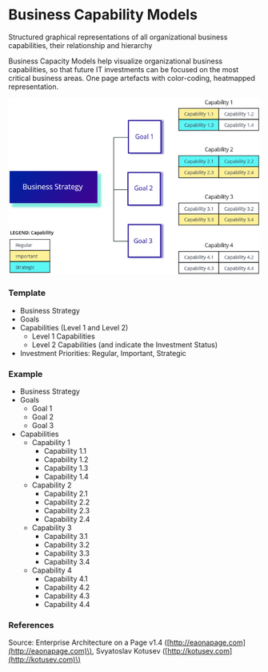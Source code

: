 # Business Capability Models

Structured graphical representations of all organizational business capabilities, their relationship and hierarchy

Business Capacity Models help visualize organizational business capabilities, so that future IT investments can be focused on the most critical business areas. One page artefacts with color-coding, heatmapped representation.

![](../../.gitbook/assets/4a_business-cap-models.jpg)



### Template

* Business Strategy
* Goals
* Capabilities \(Level 1 and Level 2\)
  * Level 1 Capabilities
  * Level 2 Capabilities \(and indicate the Investment Status\)
* Investment Priorities: Regular, Important, Strategic

### Example

* Business Strategy
* Goals
  * Goal 1
  * Goal 2
  * Goal 3
* Capabilities
  * Capability 1
    * Capability 1.1
    * Capability 1.2
    * Capability 1.3
    * Capability 1.4
  * Capability 2
    * Capability 2.1
    * Capability 2.2
    * Capability 2.3
    * Capability 2.4
  * Capability 3
    * Capability 3.1
    * Capability 3.2
    * Capability 3.3
    * Capability 3.4
  * Capability 4
    * Capability 4.1
    * Capability 4.2
    * Capability 4.3
    * Capability 4.4

### References

Source: Enterprise Architecture on a Page v1.4 \([http://eaonapage.com](http://eaonapage.com)\), Svyatoslav Kotusev \([http://kotusev.com](http://kotusev.com)\)

